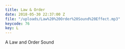 ```yaml
---
title: Law & Order
date: 2018-05-30 22:37:00 Z
file: "/uploads/Law%20%20Order%20Sound%20Effect.mp3"
keycode: 76
key: L
---
```


A Law and Order Sound
